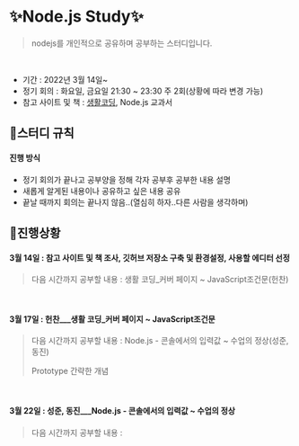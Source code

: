 # ✨Node.js Study✨

> nodejs를 개인적으로 공유하며 공부하는 스터디입니다.
<br>

- 기간 : 2022년 3월 14일~
- 정기 회의 : 화요일, 금요일 21:30 ~ 23:30 주 2회(상황에 따라 변경 가능)
- 참고 사이트 및 책 : [생활코딩](https://opentutorials.org/course/3332), Node.js 교과서


## 📌스터디 규칙 

#### 진행 방식

- 정기 회의가 끝나고 공부양을 정해 각자 공부후 공부한 내용 설명
- 새롭게 알게된 내용이나 공유하고 싶은 내용 공유
- 끝날 때까지 회의는 끝나지 않음..(열심히 하자..다른 사람을 생각하며)

## 📌진행상황

#### 3월 14일 : 참고 사이트 및 책 조사, 깃허브 저장소 구축 및 환경설정, 사용할 에디터 선정
> 다음 시간까지 공부할 내용 : 생활 코딩_커버 페이지 ~ JavaScript조건문(헌찬)
<br>

#### 3월 17일 : 헌찬___생활 코딩_커버 페이지 ~ JavaScript조건문 
> 다음 시간까지 공부할 내용 : Node.js - 콘솔에서의 입력값 ~ 수업의 정상(성준, 동진)
> 
> Prototype 간략한 개념
<br>

#### 3월 22일 : 성준, 동진___Node.js - 콘솔에서의 입력값 ~ 수업의 정상
> 다음 시간까지 공부할 내용 : 
